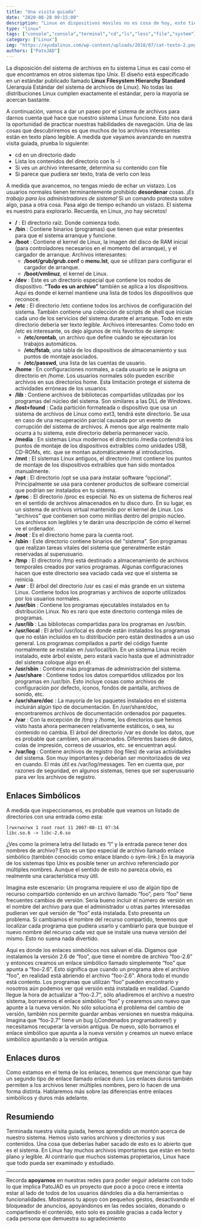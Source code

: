 ```yaml
---
title: "Una visita guiada"
date: "2020-08-28 09:15:00"
description: "Linux en dispositivos moviles no es cosa de hoy, esto tiene mucho tiempo y queremos ver su estatus en 2007"
type: "linux"
tags: ["console","consola","terminal","cd","ls","less","file","system"]
category: ["Linux"]
img: "https://ayudalinux.com/wp-content/uploads/2018/07/cat-texto-2.png"
authors: ["PatoJAD"]
---
```




La disposición del sistema de archivos en tu sistema Linux es casi como el que encontramos en otros sistemas tipo Unix. El diseño está especificado en un estándar publicado llamado **Linux Filesystem Hierarchy Standard** (Jerarquía Estándar del sistema de archivos de Linux). No todas las distribuciones Linux cumplen exactamente el estándar, pero la mayoría se acercan bastante.

A continuación, vamos a dar un paseo por el sistema de archivos para darnos cuenta qué hace que nuestro sistema Linux funcione. Esto nos dará la oportunidad de practicar nuestras habilidades de navegación. Una de las cosas que descubriremos es que muchos de los archivos interesantes están en texto plano legible. A medida que vayamos avanzando en nuestra visita guiada, prueba lo siguiente:



* cd en un directorio dado
* Lista los contenidos del directorio con ls -l
* Si ves un archivo interesante, determina su contenido con file
* Si parece que pudiera ser texto, trata de verlo con less



A medida que avancemos, no tengas miedo de echar un vistazo. Los usuarios normales tienen terminantemente prohibido **desordenar** cosas. *¡Es trabajo para los administradores de sistema!* Si un comando protesta sobre algo, pasa a otra cosa. Pasa algo de tiempo echando un vistazo. El sistema es nuestro para explorarlo. Recuerda, en Linux, ¡no hay secretos!



* **/** : El directorio raíz. Donde comienza todo.
* **/bin** : Contiene binarios (programas) que tienen que estar presentes para que el sistema arranque y funcione.
* **/boot** : Contiene el kernel de Linux, la imagen del disco de RAM inicial (para controladores necesarios en el momento del arranque), y el cargador de arranque. Archivos interesantes:
    * **/boot/grub/grub.conf** o **menu.lst**, que se utilizan para configurar el cargador de arranque.
    * **/boot/vmlinuz**, el kernel de Linux.
* **/dev** : Este es un directorio especial que contiene los nodos de dispositivo. **“Todo es un archivo”** también se aplica a los dispositivos. Aquí es donde el kernel mantiene una lista de todos los dispositivos que reconoce.
* **/etc** : El directorio /etc contiene todos los archivos de configuración del sistema. También contiene una colección de scripts de shell que inician cada uno de los servicios del sistema durante el arranque. Todo en este directorio debería ser texto legible.
Archivos interesantes: Como todo en /etc es interesante, os dejo algunos de mis favoritos de siempre:
    * **/etc/crontab**, un archivo que define cuándo se ejecutarán los trabajos automáticos.
    * **/etc/fstab**, una tabla de los dispositivos de almacenamiento y sus puntos de montaje asociados.
    * **/etc/passwd**, una lista de las cuentas de usuario.
* **/home** : En configuraciones normales, a cada usuario se le asigna un directorio en /home. Los usuarios normales sólo pueden escribir archivos en sus directorios home. Esta limitación protege el sistema de actividades erróneas de los usuarios.
* **/lib** : Contiene archivos de bibliotecas compartidas utilizadas por los programas del núcleo del sistema. Son similares a las DLL de Windows.
* **/lost+found** : Cada partición formateada o dispositivo que usa un sistema de archivos de Linux como ext3, tendrá este directorio. Se usa en caso de una recuperación parcial causada por un evento de corrupción del sistema de archivos. A menos que algo realmente malo ocurra a tu sistema, este directorio debería permanecer vacío.
* **/media** : En sistemas Linux modernos el directorio /media contendrá los puntos de montaje de los dispositivos extraíbles como unidades USB, CD-ROMs, etc. que se montan automáticamente al introducirlos.
* **/mnt** : El sistemas Linux antiguos, el directorio /mnt contiene los puntos de montaje de los dispositivos extraíbles que han sido montados manualmente.
* **/opt** : El directorio /opt se usa para instalar software “opcional”. Principalmente se usa para contener productos de software comercial que podrían ser instalados en tu sistema.
* **/proc** : El directorio /proc es especial. No es un sistema de ficheros real en el sentido de archivos almacenados en tu disco duro. En su lugar, es un sistema de archivos virtual mantenido por el kernel de Linux. Los “archivos” que contienen son como mirillas dentro del propio núcleo. Los archivos son legibles y te darán una descripción de cómo el kernel ve el ordenador.
* **/root** : Es el directorio home para la cuenta root.
* **/sbin** : Este directorio contiene binarios del "sistema". Son programas que realizan tareas vitales del sistema que generalmente están reservadas al superusuario.
* **/tmp** : El directorio /tmp está destinado a almacenamiento de archivos temporales creados por varios programas. Algunas configuraciones hacen que este directorio sea vaciado cada vez que el sistema se reinicia.
* **/usr** : El árbol del directorio /usr es casi el más grande en un sistema Linux. Contiene todos los programas y archivos de soporte utilizados por los usuarios normales.
* **/usr/bin** : Contiene los programas ejecutables instalados en tu distribución Linux. No es raro que este directorio contenga miles de programas.
* **/usr/lib** : Las bibliotecas compartidas para los programas en /usr/bin.
* **/usr/local** : El árbol /usr/local es donde están instalados los programas que no están incluidos en tu distribución pero están destinados a un uso general. Los programas compilados a partir del código fuente normalmente se instalan en /usr/local/bin. En un sistema Linux recién instalado, este árbol existe, pero estará vacío hasta que el administrador del sistema coloque algo en él.
* **/usr/sbin** : Contiene más programas de administración del sistema.
* **/usr/share** : Contiene todos los datos compartidos utilizados por los programas en /usr/bin. Esto incluye cosas como archivos de configuración por defecto, iconos, fondos de pantalla, archivos de sonido, etc.
* **/usr/share/doc** : La mayoría de los paquetes instalados en el sistema incluirán algún tipo de documentación. En /usr/share/doc, encontraremos archivos de documentación ordenados por paquetes.
* **/var** : Con la excepción de /tmp y /home, los directorios que hemos visto hasta ahora permanecen relativamente estáticos, o sea, su contenido no cambia. El árbol del directorio /var es donde los datos, que es probable que cambien, son almacenados. Diferentes bases de datos, colas de impresión, correos de usuarios, etc. se encuentran aquí.
* **/var/log** : Contiene archivos de registro (log files) de varias actividades del sistema. Son muy importantes y deberían ser monitorizados de vez en cuando. El más útil es /var/log/messages. Ten en cuenta que, por razones de seguridad, en algunos sistemas, tienes que ser superusuario para ver los archivos de registro.




## Enlaces Simbólicos



A medida que inspeccionamos, es probable que veamos un listado de directorios con una entrada como esta:



    lrwxrwxrwx 1 root root 11 2007-08-11 07:34
    libc.so.6 -> libc-2.6.so



¿Ves como la primera letra del listado es “l” y la entrada parece tener dos nombres de archivo? Esto es un tipo especial de archivo llamado enlace simbólico (también conocido como enlace blando o sym-link.) En la mayoría de los sistemas tipo Unix es posible tener un archivo referenciado por múltiples nombres. Aunque el sentido de esto no parezca obvio, es realmente una característica muy útil.

Imagina este escenario: Un programa requiere el uso de  algún tipo de  recurso compartido contenido en un archivo llamado “foo”, pero “foo” tiene frecuentes cambios de versión. Sería bueno incluir el número de versión en el nombre del archivo para que el administrador u otras partes interesadas pudieran ver qué versión de “foo” está instalada. Esto presenta un problema. Si cambiamos el nombre del recurso compartido, tenemos que localizar cada programa que pudiera usarlo y cambiarlo para que busque el nuevo nombre del recurso cada vez que se instale una nueva versión del mismo. Esto no suena nada divertido.

Aquí es donde los enlaces simbólicos nos salvan el día.  Digamos que instalamos la versión 2.6 de “foo”, que tiene el nombre de archivo “foo-2.6” y entonces creamos un enlace simbólico llamado simplemente “foo” que apunta a “foo-2.6”. Esto significa que cuando un programa abre el archivo "foo", en realidad  está abriendo el archivo "foo-2.6". Ahora todo el mundo está contento. Los programas que utilizan “foo” pueden encontrarlo y nosotros aún podemos ver qué versión está instalada en realidad.  Cuando llegue la hora de actualizar a “foo-2.7”, sólo añadiremos el archivo a nuestro sistema, borraremos el enlace simbólico “foo” y crearemos uno nuevo que apunte a la nueva versión. No sólo soluciona el problema del cambio de versión,  también nos permite guardar ambas versiones en nuestra máquina. Imagina que “foo-2.7” tiene un bug (¡Condenados programadores!) y necesitamos recuperar la versión antigua. De nuevo, sólo borramos el enlace simbólico que apunta a la nueva versión y creamos un nuevo enlace simbólico apuntando a la versión antigua.




## Enlaces duros



Como estamos en el tema de los enlaces, tenemos que mencionar que hay un segundo tipo de enlace llamado enlace duro. Los enlaces duros también permiten a los archivos tener múltiples nombres, pero lo hacen de una forma distinta. Hablaremos más sobre las diferencias entre enlaces simbólicos y duros más adelante.




## Resumiendo



Terminada nuestra visita guiada, hemos aprendido un montón acerca de nuestro sistema. Hemos visto varios archivos y directorios y sus contenidos. Una cosa que deberías haber sacado de esto es lo abierto que es el sistema. En Linux hay muchos archivos importantes que están en texto plano y legible. Al contrario que muchos sistemas propietarios, Linux hace que todo pueda ser examinado y estudiado.




---



Recorda **apoyarnos** en nuestras redes para poder seguir adelante con todo lo que implica PatoJAD es un proyecto que poco a poco crece e intenta estar al lado de todos de los usuarios dándoles dia a dia herramientas o funcionalidades. Mostranos tu apoyo con pequeños gestos, desactivando el bloqueador de anuncios, apoyándonos en las redes sociales, donando o compartiendo el contenido, esto solo es posible gracias a cada lector y cada persona que demuestra su agradecimiento
